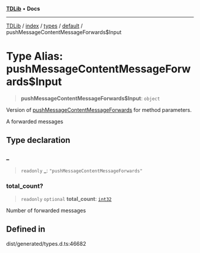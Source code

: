 [**TDLib**](../../../../../../README.md) • **Docs**

***

[TDLib](../../../../../../modules.md) / [index](../../../../../README.md) / [types](../../../README.md) / [default](../README.md) / pushMessageContentMessageForwards$Input

# Type Alias: pushMessageContentMessageForwards$Input

> **pushMessageContentMessageForwards$Input**: `object`

Version of [pushMessageContentMessageForwards](pushMessageContentMessageForwards.md) for method parameters.

A forwarded messages

## Type declaration

### \_

> `readonly` **\_**: `"pushMessageContentMessageForwards"`

### total\_count?

> `readonly` `optional` **total\_count**: [`int32`](int32.md)

Number of forwarded messages

## Defined in

dist/generated/types.d.ts:46682
